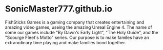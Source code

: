 # SonicMaster777.github.io
FishSticks Games is a gaming company that creates entertaining and amazing video games, useing the amazing Unreal Engine 4. The name of some our games include "By Dawn's Early Light", "The Holy Guide", and the "Scourge Fleet's Motto" series. Our purpose is to make familes have an extraordinary time playing and make families bond together.
